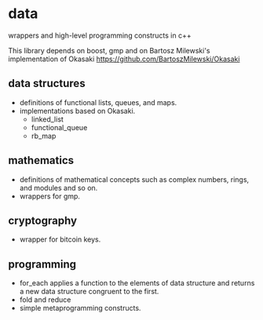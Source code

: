 # data
wrappers and high-level programming constructs in c++

This library depends on boost, gmp and on Bartosz Milewski's implementation of Okasaki
https://github.com/BartoszMilewski/Okasaki

## data structures
  * definitions of functional lists, queues, and maps. 
  * implementations based on Okasaki. 
    * linked_list
    * functional_queue
    * rb_map

## mathematics
  * definitions of mathematical concepts such as complex numbers, rings, and modules and so on. 
  * wrappers for gmp. 

## cryptography
  * wrapper for bitcoin keys. 

## programming
  * for_each applies a function to the elements of data structure and returns a new data structure congruent to the first.
  * fold and reduce
  * simple metaprogramming constructs.
